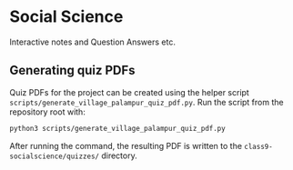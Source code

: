 # Social Science
Interactive notes and Question Answers etc.

## Generating quiz PDFs

Quiz PDFs for the project can be created using the helper script
`scripts/generate_village_palampur_quiz_pdf.py`. Run the script from the
repository root with:

```bash
python3 scripts/generate_village_palampur_quiz_pdf.py
```

After running the command, the resulting PDF is written to the
`class9-socialscience/quizzes/` directory.
